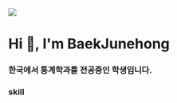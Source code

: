 <img src="https://capsule-render.vercel.app/api?type=Waving&color=auto&height=300&section=header&text=Baek%20Junehong&fontSize=50&animation=fadeIn&fontAlignY=40" />

<h1 align="left">Hi 👋, I'm BaekJunehong</h1>
<h3 align="left">한국에서 통계학과를 전공중인 학생입니다.</h3>



<h3 align="left">skill</h3>
<p align="left"><img src="https://img.shields.io/badge/TypeScript-3178C6?style=flat&logo=TypeScript&logoColor=white"/>
</p>
